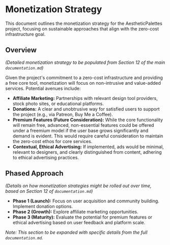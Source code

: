 # Monetization Strategy

This document outlines the monetization strategy for the AestheticPalettes project, focusing on sustainable approaches that align with the zero-cost infrastructure goal.

## Overview

_(Detailed monetization strategy to be populated from Section 12 of the main `documentation.md`)_

Given the project's commitment to a zero-cost infrastructure and providing a free core tool, monetization will focus on non-intrusive and value-added services. Potential avenues include:

- **Affiliate Marketing:** Partnerships with relevant design tool providers, stock photo sites, or educational platforms.
- **Donations:** A clear and unobtrusive way for satisfied users to support the project (e.g., via Patreon, Buy Me a Coffee).
- **Premium Features (Future Consideration):** While the core functionality will remain free, advanced, non-essential features could be offered under a freemium model if the user base grows significantly and demand is evident. This would require careful consideration to maintain the zero-cost ethos for core services.
- **Contextual, Ethical Advertising:** If implemented, ads would be minimal, relevant to designers, and clearly distinguished from content, adhering to ethical advertising practices.

## Phased Approach

_(Details on how monetization strategies might be rolled out over time, based on Section 12 of `documentation.md`)_

- **Phase 1 (Launch):** Focus on user acquisition and community building. Implement donation options.
- **Phase 2 (Growth):** Explore affiliate marketing opportunities.
- **Phase 3 (Maturity):** Evaluate the potential for premium features or ethical advertising based on user feedback and platform scale.

_Note: This section to be expanded with specific details from the full `documentation.md`._
